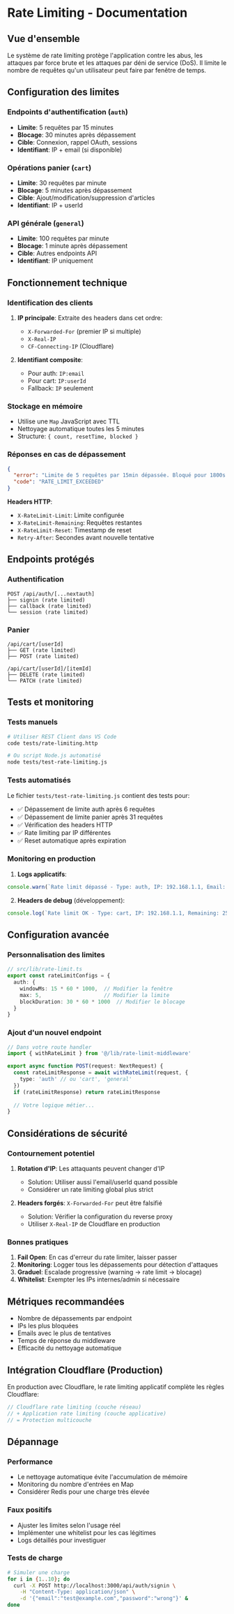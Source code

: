 # Rate Limiting - Documentation

## Vue d'ensemble

Le système de rate limiting protège l'application contre les abus, les attaques par force brute et les attaques par déni de service (DoS). Il limite le nombre de requêtes qu'un utilisateur peut faire par fenêtre de temps.

## Configuration des limites

### Endpoints d'authentification (`auth`)
- **Limite**: 5 requêtes par 15 minutes
- **Blocage**: 30 minutes après dépassement
- **Cible**: Connexion, rappel OAuth, sessions
- **Identifiant**: IP + email (si disponible)

### Opérations panier (`cart`)
- **Limite**: 30 requêtes par minute
- **Blocage**: 5 minutes après dépassement
- **Cible**: Ajout/modification/suppression d'articles
- **Identifiant**: IP + userId

### API générale (`general`)
- **Limite**: 100 requêtes par minute
- **Blocage**: 1 minute après dépassement
- **Cible**: Autres endpoints API
- **Identifiant**: IP uniquement

## Fonctionnement technique

### Identification des clients

1. **IP principale**: Extraite des headers dans cet ordre:
   - `X-Forwarded-For` (premier IP si multiple)
   - `X-Real-IP`
   - `CF-Connecting-IP` (Cloudflare)

2. **Identifiant composite**: 
   - Pour auth: `IP:email`
   - Pour cart: `IP:userId`
   - Fallback: `IP` seulement

### Stockage en mémoire

- Utilise une `Map` JavaScript avec TTL
- Nettoyage automatique toutes les 5 minutes
- Structure: `{ count, resetTime, blocked }`

### Réponses en cas de dépassement

```json
{
  "error": "Limite de 5 requêtes par 15min dépassée. Bloqué pour 1800s.",
  "code": "RATE_LIMIT_EXCEEDED"
}
```

**Headers HTTP**:
- `X-RateLimit-Limit`: Limite configurée
- `X-RateLimit-Remaining`: Requêtes restantes
- `X-RateLimit-Reset`: Timestamp de reset
- `Retry-After`: Secondes avant nouvelle tentative

## Endpoints protégés

### Authentification
```
POST /api/auth/[...nextauth]
├── signin (rate limited)
├── callback (rate limited) 
└── session (rate limited)
```

### Panier
```
/api/cart/[userId]
├── GET (rate limited)
├── POST (rate limited)

/api/cart/[userId]/[itemId]
├── DELETE (rate limited)
└── PATCH (rate limited)
```

## Tests et monitoring

### Tests manuels
```bash
# Utiliser REST Client dans VS Code
code tests/rate-limiting.http

# Ou script Node.js automatisé
node tests/test-rate-limiting.js
```

### Tests automatisés
Le fichier `tests/test-rate-limiting.js` contient des tests pour:
- ✅ Dépassement de limite auth après 6 requêtes
- ✅ Dépassement de limite panier après 31 requêtes  
- ✅ Vérification des headers HTTP
- ✅ Rate limiting par IP différentes
- ✅ Reset automatique après expiration

### Monitoring en production

1. **Logs applicatifs**:
```javascript
console.warn(`Rate limit dépassé - Type: auth, IP: 192.168.1.1, Email: user@email.com`)
```

2. **Headers de debug** (développement):
```javascript
console.log(`Rate limit OK - Type: cart, IP: 192.168.1.1, Remaining: 25`)
```

## Configuration avancée

### Personnalisation des limites

```typescript
// src/lib/rate-limit.ts
export const rateLimitConfigs = {
  auth: {
    windowMs: 15 * 60 * 1000,  // Modifier la fenêtre
    max: 5,                    // Modifier la limite
    blockDuration: 30 * 60 * 1000  // Modifier le blocage
  }
}
```

### Ajout d'un nouvel endpoint

```typescript
// Dans votre route handler
import { withRateLimit } from '@/lib/rate-limit-middleware'

export async function POST(request: NextRequest) {
  const rateLimitResponse = await withRateLimit(request, { 
    type: 'auth' // ou 'cart', 'general'
  })
  if (rateLimitResponse) return rateLimitResponse
  
  // Votre logique métier...
}
```

## Considérations de sécurité

### Contournement potentiel

1. **Rotation d'IP**: Les attaquants peuvent changer d'IP
   - Solution: Utiliser aussi l'email/userId quand possible
   - Considérer un rate limiting global plus strict

2. **Headers forgés**: `X-Forwarded-For` peut être falsifié
   - Solution: Vérifier la configuration du reverse proxy
   - Utiliser `X-Real-IP` de Cloudflare en production

### Bonnes pratiques

1. **Fail Open**: En cas d'erreur du rate limiter, laisser passer
2. **Monitoring**: Logger tous les dépassements pour détection d'attaques
3. **Graduel**: Escalade progressive (warning → rate limit → blocage)
4. **Whitelist**: Exempter les IPs internes/admin si nécessaire

## Métriques recommandées

- Nombre de dépassements par endpoint
- IPs les plus bloquées  
- Emails avec le plus de tentatives
- Temps de réponse du middleware
- Efficacité du nettoyage automatique

## Intégration Cloudflare (Production)

En production avec Cloudflare, le rate limiting applicatif complète les règles Cloudflare:

```javascript
// Cloudflare rate limiting (couche réseau)
// + Application rate limiting (couche applicative)
// = Protection multicouche
```

## Dépannage

### Performance
- Le nettoyage automatique évite l'accumulation de mémoire
- Monitoring du nombre d'entrées en Map
- Considérer Redis pour une charge très élevée

### Faux positifs
- Ajuster les limites selon l'usage réel
- Implémenter une whitelist pour les cas légitimes
- Logs détaillés pour investiguer

### Tests de charge
```bash
# Simuler une charge
for i in {1..10}; do
  curl -X POST http://localhost:3000/api/auth/signin \
    -H "Content-Type: application/json" \
    -d '{"email":"test@example.com","password":"wrong"}' &
done
```
